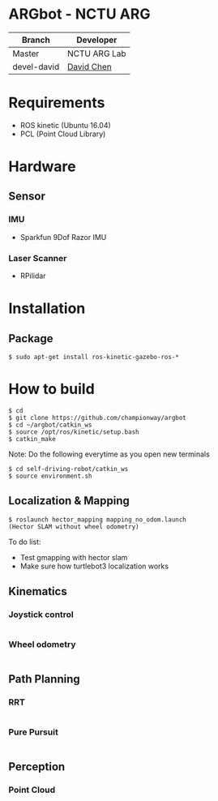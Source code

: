 # ARGbot - NCTU ARG

|Branch | Developer |
|-------|--------|
|Master |NCTU ARG Lab|
|devel-david|[David Chen](https://github.com/championway)|

# Requirements

- ROS kinetic (Ubuntu 16.04)
- PCL (Point Cloud Library)

# Hardware

## Sensor

### IMU
- Sparkfun 9Dof Razor IMU

### Laser Scanner
- RPilidar 

# Installation

## Package

```
$ sudo apt-get install ros-kinetic-gazebo-ros-*
```

# How to build

```
$ cd
$ git clone https://github.com/championway/argbot
$ cd ~/argbot/catkin_ws
$ source /opt/ros/kinetic/setup.bash
$ catkin_make
```
Note:
Do the following everytime as you open new terminals

```
$ cd self-driving-robot/catkin_ws
$ source environment.sh
```

## Localization & Mapping

```
$ roslaunch hector_mapping mapping_no_odom.launch
(Hector SLAM without wheel odometry)
```
To do list:
- Test gmapping with hector slam 
- Make sure how turtlebot3 localization works

## Kinematics

### Joystick control

```
```

### Wheel odometry

```
```

## Path Planning

### RRT

```
```

### Pure Pursuit

```
```
## Perception

### Point Cloud

```
```
